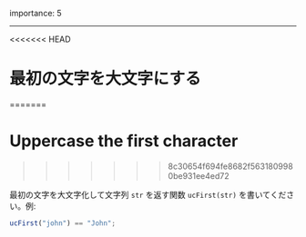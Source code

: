 importance: 5

---

<<<<<<< HEAD
# 最初の文字を大文字にする
=======
# Uppercase the first character
>>>>>>> 8c30654f694fe8682f5631809980be931ee4ed72

最初の文字を大文字化して文字列 `str` を返す関数 `ucFirst(str)` を書いてください。例:

```js
ucFirst("john") == "John";
```
